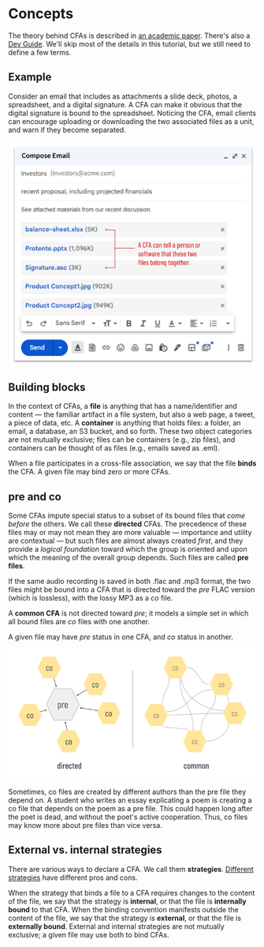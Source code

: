 # Concepts

The theory behind CFAs is described in [an academic paper](https://docs.google.com/document/d/1rjjPIhRTlfH4kQYt0t8LBuamAXn63VQHUpUqvdMSGUY/edit). There's also a [Dev Guide](dev-guide.md). We'll skip most of the details in this tutorial, but we still need to define a few terms.

## Example
Consider an email that includes as attachments a slide deck, photos, a spreadsheet, and a digital signature. A CFA can make it obvious that the digital signature is bound to the spreadsheet. Noticing the CFA, email clients can encourage uploading or downloading the two associated files as a unit, and warn if they become separated.

![CFA example](assets/cfa-example.png)

## Building blocks
In the context of CFAs, a __file__ is anything that has a name/identifier and content &mdash; the familiar artifact in a file system, but also a web page, a tweet, a piece of data, etc. A __container__ is anything that holds files: a folder, an email, a database, an S3 bucket, and so forth. These two object categories are not mutually exclusive; files can be containers (e.g., zip files), and containers can be thought of as files (e.g., emails saved as .eml).

When a file participates in a cross-file association, we say that the file __binds__ the CFA. A given file may bind zero or more CFAs.

## pre and co

Some CFAs impute special status to a subset of its bound files that *come before* the others. We call these __directed__ CFAs. The precedence of these files may or may not mean they are more valuable &mdash; importance and utility are contextual &mdash; but such files are almost always created *first*, and they provide a *logical foundation* toward which the group is oriented and upon which the meaning of the overall group depends. Such files are called __pre files__.

If the same audio recording is saved in both .flac and .mp3 format, the two files might be bound into a CFA that is directed toward the *pre* FLAC version (which is lossless), with the lossy MP3 as a *co* file.

A __common CFA__ is not directed toward *pre*; it models a simple set in which all bound files are *co* files with one another.

A given file may have *pre* status in one CFA, and *co* status in another. 

![directed vs. common CFAs](assets/directed-vs-common-cfas.png)

Sometimes, co files are created by different authors than the pre file they depend on. A student who writes an essay explicating a poem is creating a co file that depends on the poem as a pre file. This could happen long after the poet is dead, and without the poet's active cooperation. Thus, co files may know more about pre files than vice versa.

## External vs. internal strategies

There are various ways to declare a CFA. We call them __strategies__. [Different strategies](strategies.md) have different pros and cons.

When the strategy that binds a file to a CFA requires changes to the content of the file, we say that the strategy is __internal__, or that the file is __internally bound__ to that CFA. When the binding convention manifests outside the content of the file, we say that the strategy is __external__, or that the file is __externally bound__. External and internal strategies are not mutually exclusive; a given file may use both to bind CFAs.


